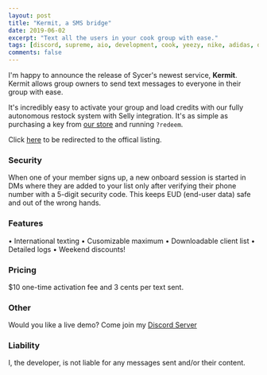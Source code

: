 ```yaml
---
layout: post
title: "Kermit, a SMS bridge"
date: 2019-06-02
excerpt: "Text all the users in your cook group with ease."
tags: [discord, supreme, aio, development, cook, yeezy, nike, adidas, dsm ]
comments: false
---
```


I'm happy to announce the release of Sycer's newest service, **Kermit**. Kermit allows group owners to send text messages to everyone in their group with ease.

It's incredibly easy to activate your group and load credits with our fully autonomous restock system with Selly integration. It's as simple as purchasing a key from [our store](https://sms.sycer.dev/) and running `?redeem`.

Click [here](https://sycer.dev/) to be redirected to the offical listing.

### Security

When one of your member signs up, a new onboard session is started in DMs where they are added to your list only after verifying their phone number with a 5-digit security code. This keeps EUD (end-user data) safe and out of the wrong hands.


### Features
• International texting
• Cusomizable maximum
• Downloadable client list
• Detailed logs
• Weekend discounts! 

### Pricing
$10 one-time activation fee and 3 cents per text sent.

### Other
Would you like a live demo? Come join my [Discord Server](https://discord.sycer.dev/)


### Liability
I, the developer, is not liable for any messages sent and/or their content.
